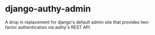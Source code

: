 django-authy-admin
==================

A drop in replacement for django's default admin site that provides two-factor authentication via authy's REST API.
